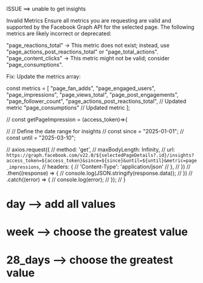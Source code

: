 ISSUE ==> unable to get insights

Invalid Metrics
Ensure all metrics you are requesting are valid and supported by the Facebook Graph API for the selected page. The following metrics are likely incorrect or deprecated:

"page_reactions_total" → This metric does not exist; instead, use "page_actions_post_reactions_total" or "page_total_actions".
"page_content_clicks" → This metric might not be valid; consider "page_consumptions".



Fix: Update the metrics array:

const metrics = [
  "page_fan_adds",
  "page_engaged_users",
  "page_impressions",
  "page_views_total",
  "page_post_engagements",
  "page_follower_count",
  "page_actions_post_reactions_total", // Updated metric
  "page_consumptions" // Updated metric
];



// const getPageImpression = (access_token)=>{

//       // Define the date range for insights
//       const since = "2025-01-01";
//       const until = "2025-03-10";

  
//   axios.request({
//     method: 'get',
//     maxBodyLength: Infinity,
//     url: `https://graph.facebook.com/v22.0/${selectedPageDetails?.id}/insights?access_token=${access_token}&since=${since}&until=${until}&metric=page_impressions`,
//     headers: { 
//       'Content-Type': 'application/json'
//     },
//   })
//   .then((response) => {
//     console.log(JSON.stringify(response.data));
//   })
//   .catch((error) => {
//     console.log(error);
//   });
// }



<!-- * WHILE USING SINCE & UNTIL -->

# day --> add all values
# week --> choose the greatest value
# 28_days --> choose the greatest value

<!-- * IF SINCE AND UNTIL HAVE NOT USED  -->